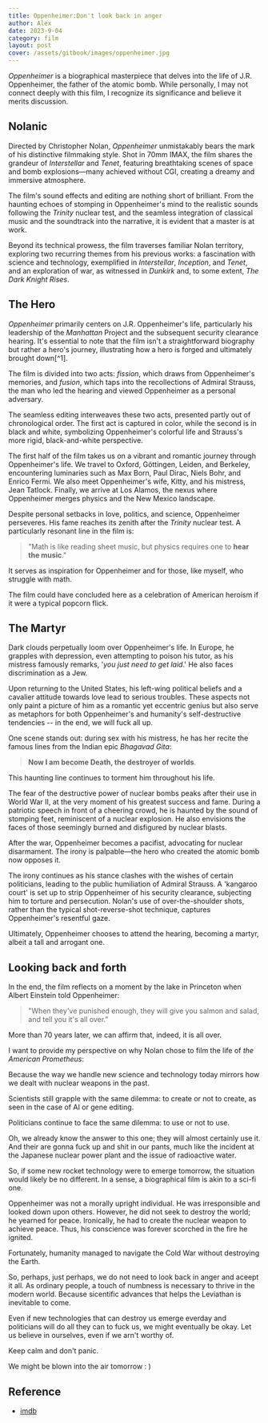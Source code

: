 ```yaml
---
title: Oppenheimer:Don't look back in anger
author: Alex
date: 2023-9-04
category: film
layout: post
cover: /assets/gitbook/images/oppenheimer.jpg
--- 
```


*Oppenheimer* is a biographical masterpiece that delves into the life of J.R. Oppenheimer, the father of the atomic bomb. While personally, I may not connect deeply with this film, I recognize its significance and believe it merits discussion.


## Nolanic

Directed by Christopher Nolan, *Oppenheimer* unmistakably bears the mark of his distinctive filmmaking style. Shot in 70mm IMAX, the film shares the grandeur of *Interstellar* and *Tenet*, featuring breathtaking scenes of space and bomb explosions—many achieved without CGI, creating a dreamy and immersive atmosphere.

The film's sound effects and editing are nothing short of brilliant. From the haunting echoes of stomping in Oppenheimer's mind to the realistic sounds following the *Trinity* nuclear test, and the seamless integration of classical music and the soundtrack into the narrative, it is evident that a master is at work.

Beyond its technical prowess, the film traverses familiar Nolan territory, exploring two recurring themes from his previous works: a fascination with science and technology, exemplified in *Interstellar*, *Inception*, and *Tenet*, and an exploration of war, as witnessed in *Dunkirk* and, to some extent, *The Dark Knight Rises*.

## The Hero

*Oppenheimer* primarily centers on J.R. Oppenheimer's life, particularly his leadership of the *Manhattan* Project and the subsequent security clearance hearing. It's essential to note that the film isn't a straightforward biography but rather a hero's journey, illustrating how a hero is forged and ultimately brought down[^1].

The film is divided into two acts: *fission*, which draws from Oppenheimer's memories, and *fusion*, which taps into the recollections of Admiral Strauss, the man who led the hearing and viewed Oppenheimer as a personal adversary.

The seamless editing interweaves these two acts, presented partly out of chronological order. The first act is captured in color, while the second is in black and white, symbolizing Oppenheimer's colorful life and Strauss's more rigid, black-and-white perspective.

The first half of the film takes us on a vibrant and romantic journey through Oppenheimer's life. We travel to Oxford, Göttingen, Leiden, and Berkeley, encountering luminaries such as Max Born, Paul Dirac, Niels Bohr, and Enrico Fermi. We also meet Oppenheimer's wife, Kitty, and his mistress, Jean Tatlock. Finally, we arrive at Los Alamos, the nexus where Oppenheimer merges physics and the New Mexico landscape.

Despite personal setbacks in love, politics, and science, Oppenheimer perseveres. His fame reaches its zenith after the *Trinity* nuclear test. A particularly resonant line in the film is:

> "Math is like reading sheet music, but physics requires one to **hear the music**."

It serves as inspiration for Oppenheimer and for those, like myself, who struggle with math.

The film could have concluded here as a celebration of American heroism if it were a typical popcorn flick.

## The Martyr

Dark clouds perpetually loom over Oppenheimer's life. In Europe, he grapples with depression, even attempting to poison his tutor, as his mistress famously remarks, '*you just need to get laid*.' He also faces discrimination as a Jew.

Upon returning to the United States, his left-wing political beliefs and a cavalier attitude towards love lead to serious troubles. These aspects not only paint a picture of him as a romantic yet eccentric genius but also serve as metaphors for both Oppenheimer's and humanity's self-destructive tendencies -- in the end, we will fuck all up.

One scene stands out: during sex with his mistress, he has her recite the famous lines from the Indian epic *Bhagavad Gita*:

> **Now I am become Death, the destroyer of worlds**.

This haunting line continues to torment him throughout his life.

The fear of the destructive power of nuclear bombs peaks after their use in World War II, at the very moment of his greatest success and fame. During a patriotic speech in front of a cheering crowd, he is haunted by the sound of stomping feet, reminiscent of a nuclear explosion. He also envisions the faces of those seemingly burned and disfigured by nuclear blasts.

After the war, Oppenheimer becomes a pacifist, advocating for nuclear disarmament. The irony is palpable—the hero who created the atomic bomb now opposes it.

The irony continues as his stance clashes with the wishes of certain politicians, leading to the public humiliation of Admiral Strauss. A 'kangaroo court' is set up to strip Oppenheimer of his security clearance, subjecting him to torture and persecution. Nolan's use of over-the-shoulder shots, rather than the typical shot-reverse-shot technique, captures Oppenheimer's resentful gaze.

Ultimately, Oppenheimer chooses to attend the hearing, becoming a martyr, albeit a tall and arrogant one.

## Looking back and forth

In the end, the film reflects on a moment by the lake in Princeton when Albert Einstein told Oppenheimer:

> "When they've punished enough, they will give you salmon and salad, and tell you it's all over."

More than 70 years later, we can affirm that, indeed, it is all over.

I want to provide my perspective on why Nolan chose to film the life of *the American Prometheus*:

Because the way we handle new science and technology today mirrors how we dealt with nuclear weapons in the past.

Scientists still grapple with the same dilemma: to create or not to create, as seen in the case of AI or gene editing.

Politicians continue to face the same dilemma: to use or not to use. 

Oh, we already know the answer to this one; they will almost certainly use it.
And their are gonna fuck up and shit in our pants, much like the incident at the Japanese nuclear power plant and the issue of radioactive water.

So, if some new rocket technology were to emerge tomorrow, the situation would likely be no different. In a sense, a biographical film is akin to a sci-fi one.

Oppenheimer was not a morally upright individual. He was irresponsible and looked down upon others. However, he did not seek to destroy the world; he yearned for peace. Ironically, he had to create the nuclear weapon to achieve peace. Thus, his conscience was forever scorched in the fire he ignited.

Fortunately, humanity managed to navigate the Cold War without destroying the Earth.

So, perhaps, just perhaps, we do not need to look back in anger and aceept it all. As ordinary people, a touch of numbness is necessary to thrive in the modern world. Because sicentific advances that helps the Leviathan is inevitable to come.

Even if new technologies that can destroy us emerge everday and politicians will do all they can to fuck us, we might eventually be okay. Let us believe in ourselves, even if we arn't worthy of.

Keep calm and don't panic.

We might be blown into the air tomorrow : )

## Reference
- [imdb](https://www.imdb.com/title/tt15398776/)
